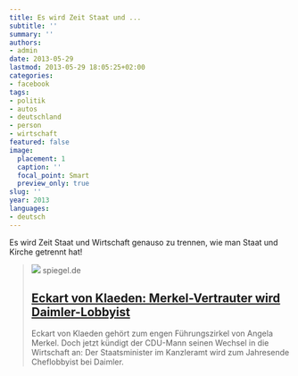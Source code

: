 ```yaml
---
title: Es wird Zeit Staat und ...
subtitle: ''
summary: ''
authors:
- admin
date: 2013-05-29
lastmod: 2013-05-29 18:05:25+02:00
categories:
- facebook
tags:
- politik
- autos
- deutschland
- person
- wirtschaft
featured: false
image:
  placement: 1
  caption: ''
  focal_point: Smart
  preview_only: true
slug: ''
year: 2013
languages:
- deutsch
---
```


Es wird Zeit Staat und Wirtschaft genauso zu trennen, wie man Staat und Kirche getrennt hat!
> [![](https://cdn.prod.www.spiegel.de/images/aaefa95b-0001-0004-0000-000000501154_w1200_r1.778_fpx68.5_fpy44.97.jpg)](http://www.spiegel.de/politik/deutschland/eckart-von-klaeden-merkel-vertrauter-wird-daimler-lobbyist-a-902399.html)
> spiegel.de
> ## [Eckart von Klaeden: Merkel-Vertrauter wird Daimler-Lobbyist](http://www.spiegel.de/politik/deutschland/eckart-von-klaeden-merkel-vertrauter-wird-daimler-lobbyist-a-902399.html)
>
>Eckart von Klaeden gehört zum engen Führungszirkel von Angela Merkel. Doch jetzt kündigt der CDU-Mann seinen Wechsel in die Wirtschaft an: Der Staatsminister im Kanzleramt wird zum Jahresende Cheflobbyist bei Daimler.